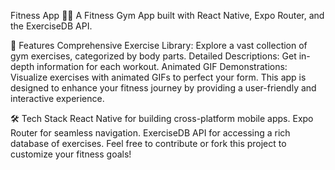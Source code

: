 Fitness App 🏋️‍♂️
A Fitness Gym App built with React Native, Expo Router, and the ExerciseDB API.

🌟 Features
Comprehensive Exercise Library: Explore a vast collection of gym exercises, categorized by body parts.
Detailed Descriptions: Get in-depth information for each workout.
Animated GIF Demonstrations: Visualize exercises with animated GIFs to perfect your form.
This app is designed to enhance your fitness journey by providing a user-friendly and interactive experience.

🛠️ Tech Stack
React Native for building cross-platform mobile apps.
Expo Router for seamless navigation.
ExerciseDB API for accessing a rich database of exercises.
Feel free to contribute or fork this project to customize your fitness goals!
